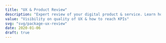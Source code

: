 ```yaml
---
title: "UX & Product Review"
description: "Expert review of your digital product & service. Learn how to optimise your product for improved growth & performance."
value: "Visibility on quality of UX & how to reach KPIs"
svg: "svg/package-ux-review"
date: 2020-01-06
draft: true
---
```




